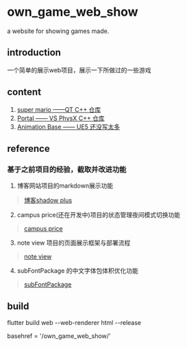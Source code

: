 # own_game_web_show
a website for showing games made.

## introduction
一个简单的展示web项目，展示一下所做过的一些游戏

## content
1. [super mario ——QT C++ 仓库](https://github.com/shAdow-XJY/super-mario_-qt_-cpp)
2. [Portal —— VS PhysX C++ 仓库](https://github.com/shAdow-XJY/SCUT2022_Portal)
3. [Animation Base —— UE5 还没写太多](https://github.com/shAdow-XJY/Animation_Base)

## reference
### 基于之前项目的经验，截取并改进功能
1. 博客网站项目的markdown展示功能
> [博客shadow plus](https://github.com/shAdow-XJY/shAdow-XJY.github.io)
2. campus price(还在开发中)项目的状态管理夜间模式切换功能
> [campus price](https://github.com/shAdow-XJY/campusprice)
3. note view 项目的页面展示框架与部署流程
> [note view](https://github.com/shAdow-XJY/noteview)
4. subFontPackage 的中文字体包体积优化功能
> [subFontPackage](https://github.com/shAdow-XJY/subFontPackage)

## build
flutter build web --web-renderer html --release

basehref = '/own_game_web_show/'
